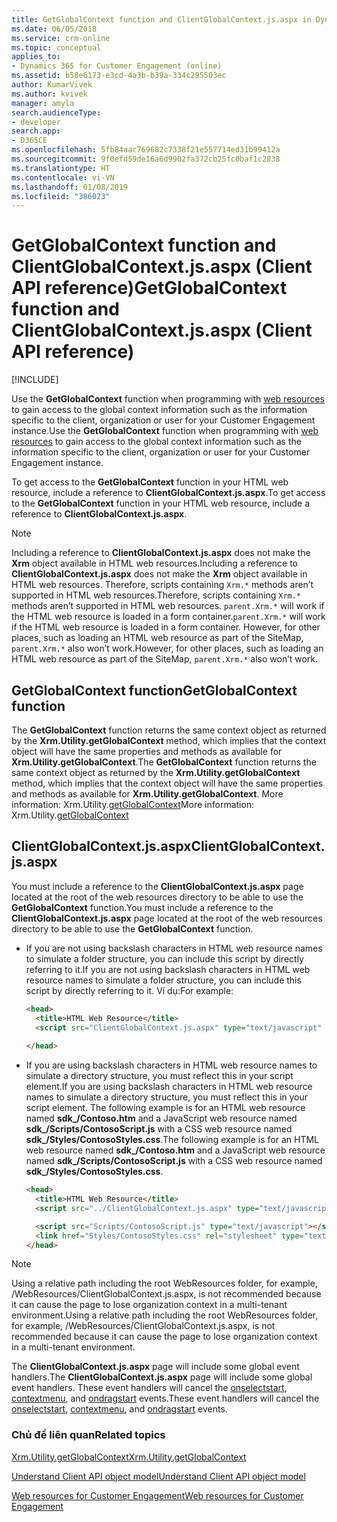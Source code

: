 ```yaml
---
title: GetGlobalContext function and ClientGlobalContext.js.aspx in Dynamics 365 for Customer Engagement| MicrosoftDocs
ms.date: 06/05/2018
ms.service: crm-online
ms.topic: conceptual
applies_to:
- Dynamics 365 for Customer Engagement (online)
ms.assetid: b58e6173-e3cd-4a3b-b39a-334c295503ec
author: KumarVivek
ms.author: kvivek
manager: amyla
search.audienceType:
- developer
search.app:
- D365CE
ms.openlocfilehash: 5fb84aac769682c7338f21e557714ed31b99412a
ms.sourcegitcommit: 9f0efd59de16a6d9902fa372cb25fc0baf1c2838
ms.translationtype: HT
ms.contentlocale: vi-VN
ms.lasthandoff: 01/08/2019
ms.locfileid: "386023"
---
```

# <a name="getglobalcontext-function-and-clientglobalcontextjsaspx-client-api-reference"></a><span data-ttu-id="bda2c-102">GetGlobalContext function and ClientGlobalContext.js.aspx (Client API reference)</span><span class="sxs-lookup"><span data-stu-id="bda2c-102">GetGlobalContext function and ClientGlobalContext.js.aspx (Client API reference)</span></span>

[!INCLUDE[](../../../includes/cc_applies_to_update_9_0_0.md)]

<span data-ttu-id="bda2c-103">Use the **GetGlobalContext** function when programming with [web resources](../../web-resources.md) to gain access to the global context information such as the information specific to the client, organization or user for your Customer Engagement instance.</span><span class="sxs-lookup"><span data-stu-id="bda2c-103">Use the **GetGlobalContext** function when programming with [web resources](../../web-resources.md) to gain access to the global context information such as the information specific to the client, organization or user for your Customer Engagement instance.</span></span> 

<span data-ttu-id="bda2c-104">To get access to the **GetGlobalContext** function in your HTML web resource, include a reference to **ClientGlobalContext.js.aspx**.</span><span class="sxs-lookup"><span data-stu-id="bda2c-104">To get access to the **GetGlobalContext** function in your HTML web resource, include a reference to **ClientGlobalContext.js.aspx**.</span></span>

> [!NOTE]
> <span data-ttu-id="bda2c-105">Including a reference to **ClientGlobalContext.js.aspx** does not make the **Xrm** object available in HTML web resources.</span><span class="sxs-lookup"><span data-stu-id="bda2c-105">Including a reference to **ClientGlobalContext.js.aspx** does not make the **Xrm** object available in HTML web resources.</span></span> <span data-ttu-id="bda2c-106">Therefore, scripts containing `Xrm.*` methods aren’t supported in HTML web resources.</span><span class="sxs-lookup"><span data-stu-id="bda2c-106">Therefore, scripts containing `Xrm.*` methods aren’t supported in HTML web resources.</span></span> <span data-ttu-id="bda2c-107">`parent.Xrm.*` will work if the HTML web resource is loaded in a form container.</span><span class="sxs-lookup"><span data-stu-id="bda2c-107">`parent.Xrm.*` will work if the HTML web resource is loaded in a form container.</span></span> <span data-ttu-id="bda2c-108">However, for other places, such as loading an HTML web resource as part of the SiteMap, `parent.Xrm.*` also won’t work.</span><span class="sxs-lookup"><span data-stu-id="bda2c-108">However, for other places, such as loading an HTML web resource as part of the SiteMap, `parent.Xrm.*` also won’t work.</span></span>

## <a name="getglobalcontext-function"></a><span data-ttu-id="bda2c-109">GetGlobalContext function</span><span class="sxs-lookup"><span data-stu-id="bda2c-109">GetGlobalContext function</span></span>

<span data-ttu-id="bda2c-110">The **GetGlobalContext** function returns the same context object as returned by the **Xrm.Utility.getGlobalContext** method, which implies that the context object will have the same properties and methods as available for **Xrm.Utility.getGlobalContext**.</span><span class="sxs-lookup"><span data-stu-id="bda2c-110">The **GetGlobalContext** function returns the same context object as returned by the **Xrm.Utility.getGlobalContext** method, which implies that the context object will have the same properties and methods as available for **Xrm.Utility.getGlobalContext**.</span></span> <span data-ttu-id="bda2c-111">More information: Xrm.Utility.[getGlobalContext](Xrm-Utility/getGlobalContext.md)</span><span class="sxs-lookup"><span data-stu-id="bda2c-111">More information: Xrm.Utility.[getGlobalContext](Xrm-Utility/getGlobalContext.md)</span></span>

## <a name="clientglobalcontextjsaspx"></a><span data-ttu-id="bda2c-112">ClientGlobalContext.js.aspx</span><span class="sxs-lookup"><span data-stu-id="bda2c-112">ClientGlobalContext.js.aspx</span></span>

<span data-ttu-id="bda2c-113">You must include a reference to the **ClientGlobalContext.js.aspx** page located at the root of the web resources directory to be able to use the **GetGlobalContext** function.</span><span class="sxs-lookup"><span data-stu-id="bda2c-113">You must include a reference to the **ClientGlobalContext.js.aspx** page located at the root of the web resources directory to be able to use the **GetGlobalContext** function.</span></span>

- <span data-ttu-id="bda2c-114">If you are not using backslash characters in HTML web resource names to simulate a folder structure, you can include this script by directly referring to it.</span><span class="sxs-lookup"><span data-stu-id="bda2c-114">If you are not using backslash characters in HTML web resource names to simulate a folder structure, you can include this script by directly referring to it.</span></span> <span data-ttu-id="bda2c-115">Ví dụ:</span><span class="sxs-lookup"><span data-stu-id="bda2c-115">For example:</span></span>

    ```HTML
    <head>
      <title>HTML Web Resource</title>
      <script src="ClientGlobalContext.js.aspx" type="text/javascript" ></script>
      
    </head>
    ```
- <span data-ttu-id="bda2c-116">If you are using backslash characters in HTML web resource names to simulate a directory structure, you must reflect this in your script element.</span><span class="sxs-lookup"><span data-stu-id="bda2c-116">If you are using backslash characters in HTML web resource names to simulate a directory structure, you must reflect this in your script element.</span></span> <span data-ttu-id="bda2c-117">The following example is for an HTML web resource named **sdk_/Contoso.htm** and a JavaScript web resource named **sdk_/Scripts/ContosoScript.js** with a CSS web resource named **sdk_/Styles/ContosoStyles.css**.</span><span class="sxs-lookup"><span data-stu-id="bda2c-117">The following example is for an HTML web resource named **sdk_/Contoso.htm** and a JavaScript web resource named **sdk_/Scripts/ContosoScript.js** with a CSS web resource named **sdk_/Styles/ContosoStyles.css**.</span></span>

    ```HTML
    <head>
      <title>HTML Web Resource</title>
      <script src="../ClientGlobalContext.js.aspx" type="text/javascript" ></script>

      <script src="Scripts/ContosoScript.js" type="text/javascript"></script>
      <link href="Styles/ContosoStyles.css" rel="stylesheet" type="text/css" />
    </head>

    ```

> [!NOTE]
> <span data-ttu-id="bda2c-118">Using a relative path including the root WebResources folder, for example, /WebResources/ClientGlobalContext.js.aspx, is not recommended because it can cause the page to lose organization context in a multi-tenant environment.</span><span class="sxs-lookup"><span data-stu-id="bda2c-118">Using a relative path including the root WebResources folder, for example, /WebResources/ClientGlobalContext.js.aspx, is not recommended because it can cause the page to lose organization context in a multi-tenant environment.</span></span>

<span data-ttu-id="bda2c-119">The **ClientGlobalContext.js.aspx** page will include some global event handlers.</span><span class="sxs-lookup"><span data-stu-id="bda2c-119">The **ClientGlobalContext.js.aspx** page will include some global event handlers.</span></span> <span data-ttu-id="bda2c-120">These event handlers will cancel the [onselectstart](https://developer.mozilla.org/en-US/docs/Web/Events/selectstart), [contextmenu](https://developer.mozilla.org/en-US/docs/Web/Events/contextmenu), and [ondragstart](https://developer.mozilla.org/en-US/docs/Web/Events/dragstart) events.</span><span class="sxs-lookup"><span data-stu-id="bda2c-120">These event handlers will cancel the [onselectstart](https://developer.mozilla.org/en-US/docs/Web/Events/selectstart), [contextmenu](https://developer.mozilla.org/en-US/docs/Web/Events/contextmenu), and [ondragstart](https://developer.mozilla.org/en-US/docs/Web/Events/dragstart) events.</span></span> 

### <a name="related-topics"></a><span data-ttu-id="bda2c-121">Chủ đề liên quan</span><span class="sxs-lookup"><span data-stu-id="bda2c-121">Related topics</span></span>

[<span data-ttu-id="bda2c-122">Xrm.Utility.getGlobalContext</span><span class="sxs-lookup"><span data-stu-id="bda2c-122">Xrm.Utility.getGlobalContext</span></span>](Xrm-Utility/getGlobalContext.md)

[<span data-ttu-id="bda2c-123">Understand Client API object model</span><span class="sxs-lookup"><span data-stu-id="bda2c-123">Understand Client API object model</span></span>](../understand-clientapi-object-model.md) 

[<span data-ttu-id="bda2c-124">Web resources for Customer Engagement</span><span class="sxs-lookup"><span data-stu-id="bda2c-124">Web resources for Customer Engagement</span></span>](../../web-resources.md)


